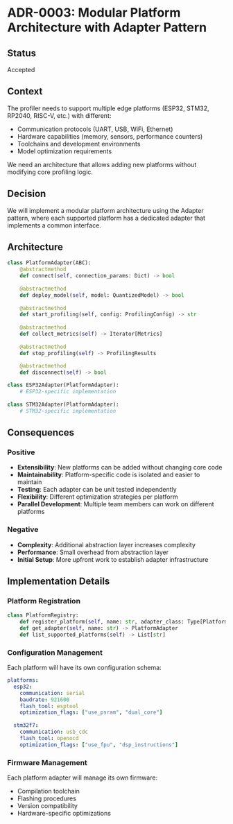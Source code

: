 # ADR-0003: Modular Platform Architecture with Adapter Pattern

## Status
Accepted

## Context
The profiler needs to support multiple edge platforms (ESP32, STM32, RP2040, RISC-V, etc.) with different:
- Communication protocols (UART, USB, WiFi, Ethernet)
- Hardware capabilities (memory, sensors, performance counters)
- Toolchains and development environments
- Model optimization requirements

We need an architecture that allows adding new platforms without modifying core profiling logic.

## Decision
We will implement a modular platform architecture using the Adapter pattern, where each supported platform has a dedicated adapter that implements a common interface.

## Architecture

```python
class PlatformAdapter(ABC):
    @abstractmethod
    def connect(self, connection_params: Dict) -> bool
    
    @abstractmethod
    def deploy_model(self, model: QuantizedModel) -> bool
    
    @abstractmethod
    def start_profiling(self, config: ProfilingConfig) -> str
    
    @abstractmethod
    def collect_metrics(self) -> Iterator[Metrics]
    
    @abstractmethod
    def stop_profiling(self) -> ProfilingResults
    
    @abstractmethod
    def disconnect(self) -> bool

class ESP32Adapter(PlatformAdapter):
    # ESP32-specific implementation
    
class STM32Adapter(PlatformAdapter):
    # STM32-specific implementation
```

## Consequences

### Positive
- **Extensibility**: New platforms can be added without changing core code
- **Maintainability**: Platform-specific code is isolated and easier to maintain
- **Testing**: Each adapter can be unit tested independently
- **Flexibility**: Different optimization strategies per platform
- **Parallel Development**: Multiple team members can work on different platforms

### Negative
- **Complexity**: Additional abstraction layer increases complexity
- **Performance**: Small overhead from abstraction layer
- **Initial Setup**: More upfront work to establish adapter infrastructure

## Implementation Details

### Platform Registration
```python
class PlatformRegistry:
    def register_platform(self, name: str, adapter_class: Type[PlatformAdapter])
    def get_adapter(self, name: str) -> PlatformAdapter
    def list_supported_platforms(self) -> List[str]
```

### Configuration Management
Each platform will have its own configuration schema:
```yaml
platforms:
  esp32:
    communication: serial
    baudrate: 921600
    flash_tool: esptool
    optimization_flags: ["use_psram", "dual_core"]
    
  stm32f7:
    communication: usb_cdc
    flash_tool: openocd
    optimization_flags: ["use_fpu", "dsp_instructions"]
```

### Firmware Management
Each platform adapter will manage its own firmware:
- Compilation toolchain
- Flashing procedures
- Version compatibility
- Hardware-specific optimizations